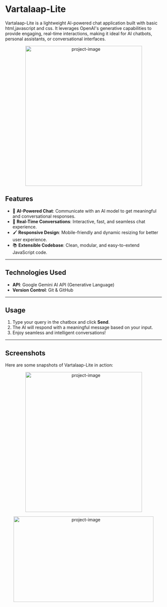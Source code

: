 # **Vartalaap-Lite**

Vartalaap-Lite is a lightweight AI-powered chat application built with basic html,javascript and css. It leverages OpenAI's generative capabilities to provide engaging, real-time interactions, making it ideal for AI chatbots, personal assistants, or conversational interfaces.
<p align="center"><img src="https://i.postimg.cc/5yqTj0qC/SS2.png" alt="project-image" width= "375" height="450"></p>

## **Features**
- 🌟 **AI-Powered Chat**: Communicate with an AI model to get meaningful and conversational responses.
- 🔄 **Real-Time Conversations**: Interactive, fast, and seamless chat experience.
- 🖌️ **Responsive Design**: Mobile-friendly and dynamic resizing for better user experience.
- 📚 **Extensible Codebase**: Clean, modular, and easy-to-extend JavaScript code.

---

## **Technologies Used**
- **API**: Google Gemini AI API (Generative Language)
- **Version Control**: Git & GitHub

---



## **Usage**
1. Type your query in the chatbox and click **Send**.
2. The AI will respond with a meaningful message based on your input.
3. Enjoy seamless and intelligent conversations!

---

## **Screenshots**
Here are some snapshots of Vartalaap-Lite in action:
<p align="center"><img src="https://i.postimg.cc/5yqTj0qC/SS2.png" alt="project-image" width= "375" height="450"></p>
<p align="center"><img src="https://i.postimg.cc/tJH8XPPb/SS1.png" alt="project-image" width= "450" height="275"></p>


